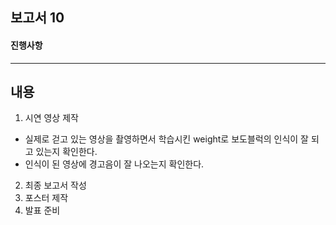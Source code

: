## 보고서 10 ##
#### 진행사항 ####
----------
## 내용 ##
1. 시연 영상 제작
+ 실제로 걷고 있는 영상을 촬영하면서 학습시킨 weight로 보도블럭의 인식이 잘 되고 있는지 확인한다. 
+ 인식이 된 영상에 경고음이 잘 나오는지 확인한다.

2. 최종 보고서 작성
3. 포스터 제작
4. 발표 준비

